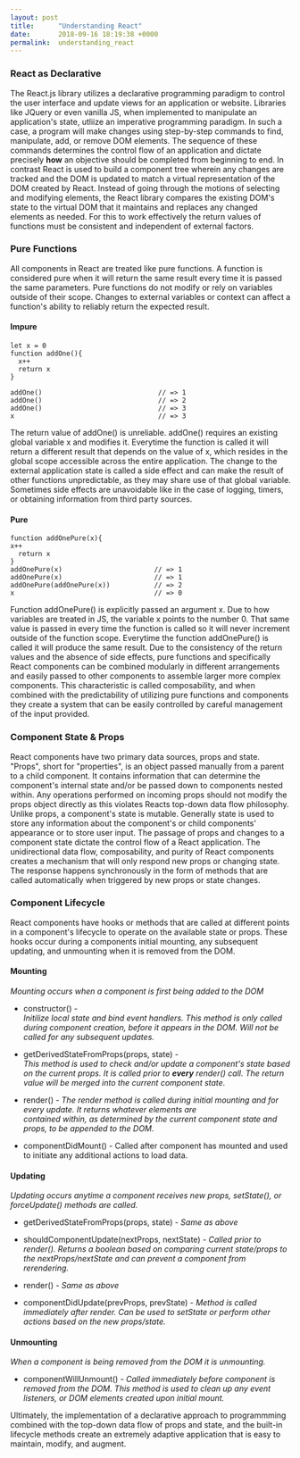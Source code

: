 ```yaml
---
layout: post
title:      "Understanding React"
date:       2018-09-16 18:19:38 +0000
permalink:  understanding_react
---
```



### React as Declarative

   The React.js library utilizes a declarative programming paradigm to control the user interface and update views for an application or website. Libraries like JQuery or even vanilla JS, when implemented to manipulate an 
application's state, utliize an imperative programming paradigm. In such a case, a program will make changes using step-by-step commands to find, manipulate, add, or remove DOM elements. The sequence of these commands determines 
the control flow of an application and dictate precisely **how** an objective should be completed from beginning to end. In contrast React is used to build a component tree wherein any changes are tracked and the DOM is updated to 
match a virtual representation of the DOM created by React. Instead of going through the motions of selecting and modifying elements, the React library compares the existing DOM's state to the virtual DOM that it maintains and 
replaces any changed elements as needed. For this to work effectively the return values of functions must be consistent and independent of external factors.

### Pure Functions

   All components in React are treated like pure functions. A function is considered pure when it will return the same result every time it is passed the same parameters. Pure functions do not modify or rely on variables outside of their scope. Changes to external variables or context can affect a function's ability to reliably return the expected result. 
#### Impure      
    let x = 0
    function addOne(){
      x++
      return x
    }

    addOne()                             // => 1
    addOne()                             // => 2
    addOne()                             // => 3
    x                                    // => 3
   The return value of addOne() is unreliable. addOne() requires an existing global variable x and modifies it. Everytime the function is called it will return a different result that depends on the value of x, which resides in the global scope accessible across the entire application. The change to the external application state is called a side effect and can make the result of other functions unpredictable, as they may share use of that global variable. Sometimes side effects are unavoidable like in the case of logging, timers, or obtaining information from third party sources.
#### Pure
    function addOnePure(x){
  	x++
	  return x
    }
    addOnePure(x)                       // => 1
    addOnePure(x)                       // => 1
    addOnePure(addOnePure(x))           // => 2
    x                                   // => 0
Function addOnePure() is explicitly passed an argument x. Due to how variables are treated in JS, the variable x points to the number 0. That same value is passed in every time the function is called so it will never increment outside of the function scope. Everytime the function addOnePure() is called it will produce the same result. Due to the consistency of the return values and the absence of side effects, pure functions and specifically React components can be combined modularly in different arrangements and easily passed to other components to assemble larger more complex components. This characteristic is called composability, and when combined with the predictability of utilizing pure functions and components they create a system that can be easily controlled by careful management of the input provided.     			

### Component State & Props
React components have two primary data sources, props and state. "Props", short for "properties", is an object passed manually from a parent to a child component. It contains information that can determine the component's internal state and/or be passed down to components nested within. Any operations performed on incoming props should not modify the props object directly as this violates Reacts top-down data flow philosophy. Unlike props, a component's state is mutable. Generally state is used to store any information about the component's or child components' appearance or to store user input. The passage of props and changes to a component state dictate the control flow of a React application. The unidirectional data flow, composability, and purity of React components creates a mechanism that will only respond new props or changing state. The response happens synchronously in the form of methods that are called automatically when triggered by new props or state changes. 

### Component Lifecycle

React components have hooks or methods that are called at different points in a component's lifecycle to operate on the available state or props. These hooks occur during a components initial mounting, any subsequent updating, and unmounting when it is removed from the DOM.  

#### Mounting 
   *Mounting occurs when a component is first being added to the DOM*

* constructor()  -  
*Initilize local state and bind event handlers. This method is only called during component creation, before it appears in the DOM. Will not be called for any subsequent updates.*

* getDerivedStateFromProps(props, state)  -  
*This method is used to check and/or update a component's state based on the current props. It is called prior to **every** render() call. The return value will be merged into the current component state.*

* render()  - *The render method is called during initial mounting and for every update. It returns whatever elements are   
     contained within, as determined by the current component state and props, to be appended to the DOM.* 

* componentDidMount() -  Called after component has mounted and used to initiate any additional actions to load data. 

#### Updating 
   *Updating occurs anytime a component receives new props, setState(), or forceUpdate() methods are called.* 

* getDerivedStateFromProps(props, state)  -  *Same as above*

* shouldComponentUpdate(nextProps, nextState)  -  *Called prior to render(). Returns a boolean based on comparing 
     current state/props to the nextProps/nextState and can prevent a component from rerendering.*

* render()  -  *Same as above*

* componentDidUpdate(prevProps, prevState)  -  *Method is called immediately after render. Can be used to setState or 
     perform other actions based  on the new props/state.* 
		 
#### Unmounting 
   *When a component is being removed from the DOM it is unmounting.*

* componentWillUnmount()  - *Called immediately before component is removed from the DOM. This method is used to 
     clean up any event listeners, or DOM elements created upon initial mount.*

Ultimately, the implementation of a declarative approach to programmming combined with the top-down data flow of props and state, and the built-in lifecycle methods create an extremely adaptive application that is easy to maintain, modify, and augment.  
